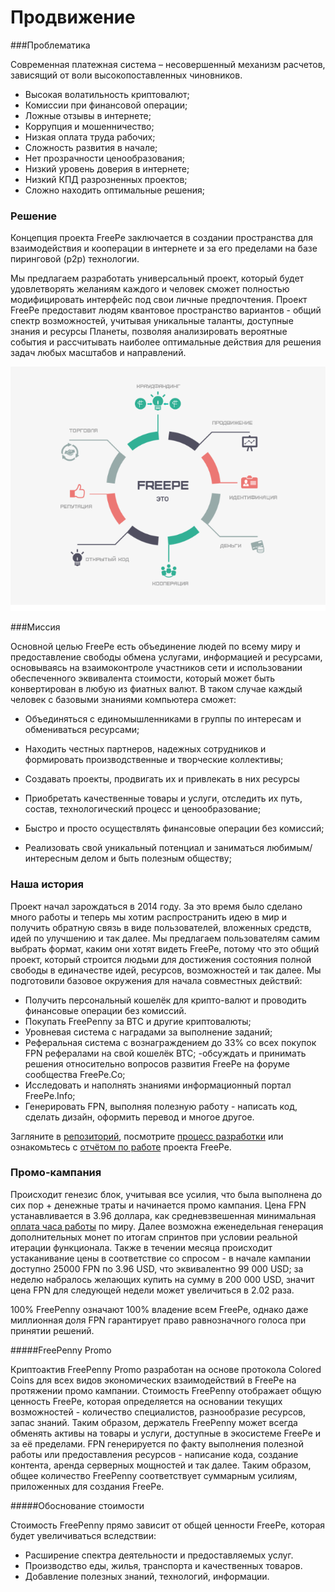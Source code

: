 # Продвижение


###Проблематика

Современная платежная система – несовершенный механизм расчетов, зависящий от воли высокопоставленных чиновников.

* Высокая волатильность криптовалют;
* Комиссии при финансовой операции;
* Ложные отзывы в интернете;
* Коррупция и мошенничество;
* Низкая оплата труда рабочих;
* Сложность развития в начале;
* Нет прозрачности ценообразования;
* Низкий уровень доверия в интернете;
* Низкий КПД разрозненных проектов;
* Сложно находить оптимальные решения;


### Решение
Концепция проекта FreePe заключается в создании пространства для взаимодействия и кооперации в интернете и за его пределами на базе пиринговой (p2p) технологии. 

Мы предлагаем разработать универсальный проект, который будет удовлетворять желаниям каждого и человек сможет полностью модифицировать интерфейс под свои личные предпочтения.
Проект FreePe предоставит людям квантовое пространство вариантов - общий спектр возможностей, учитывая уникальные таланты, доступные знания и ресурсы Планеты, позволяя анализировать вероятные события и рассчитывать наиболее оптимальные действия для решения задач любых масштабов и направлений.

![](ru.png)

###Миссия

Основной целью FreePe есть объединение людей по всему миру и предоставление свободы обмена услугами, информацией и ресурсами, основываясь на взаимоконтроле участников сети и использовании обеспеченного эквивалента стоимости, который может быть конвертирован в любую из фиатных валют. В таком случае каждый человек с базовыми знаниями компьютера сможет:

- Объединяться с единомышленниками в группы по интересам и обмениваться ресурсами;

- Находить честных партнеров, надежных сотрудников и формировать производственные и творческие коллективы;

- Создавать проекты, продвигать их и привлекать в них ресурсы

- Приобретать качественные товары и услуги, отследить их путь, состав, технологический процесс и ценообразование; 

- Быстро и просто осуществлять финансовые операции без комиссий;

- Реализовать свой уникальный потенциал и заниматься любимым/интересным делом и быть полезным обществу;


### Наша история

Проект начал зарождаться в 2014 году. За это время было сделано много работы и теперь мы хотим распространить идею в мир и получить обратную связь в виде пользователей, вложенных средств, идей по улучшению и так далее. Мы предлагаем пользователям самим выбрать формат, каким они хотят видеть FreePe, потому что это общий проект, который строится людьми для достижения состояния полной свободы в единачестве идей, ресурсов, возможностей и так далее. 
Мы подготовили базовое окружения для начала совместных действий:
- Получить персональный кошелёк для крипто-валют и проводить финансовые операции без комиссий. 
- Покупать FreePenny за BTC и другие криптовалюты;
- Уровневая система с наградами за выполнение заданий; 
- Реферальная система с вознаграждением до 33% со всех покупок FPN рефералами на свой кошелёк BTC;
-обсуждать и принимать решения относительно вопросов развития FreePe на форуме сообщества FreePe.Co;
- Исследовать и наполнять знаниями информационный портал FreePe.Info;
- Генерировать FPN, выполняя полезную работу - написать код, сделать дизайн, оформить перевод и многое другое.

Загляните в [репозиторий](https://github.com/freepe), посмотрите [процесс разработки](https://pintask.me/board/vPsfuf2sawcaDyt6b) или ознакомьтесь с [отчётом по работе](https://goo.gl/ArDg5z) проекта FreePe. 


### Промо-кампания
Происходит генезис блок, учитывая все усилия, что была выполнена до сих пор + денежные траты и начинается промо кампания. Цена FPN устанавливается в 3.96 доллара, как средневзвешенная минимальная [оплата часа работы](https://docs.google.com/spreadsheets/d/1qJUdpg92HsaAt8gsHROI2laoGqZe-Heo2fxZcWoDVgY/edit?usp=drive_web) по миру. Далее возможна еженедельная генерация дополнительных монет по итогам спринтов при условии реальной итерации функционала. Также в течении месяца происходит устаканивание цены в соответствие со спросом - в начале кампании доступно 25000 FPN по 3.96 USD, что эквивалентно 99 000 USD; за неделю набралось желающих купить на сумму в 200 000 USD, значит цена FPN для следующей недели может увеличиться в 2.02 раза.

100% FreePenny означают 100% владение всем FreePe, однако даже миллионная доля FPN гарантирует право равнозначного голоса при принятии решений.


#####FreePenny Promo

Криптоактив FreePenny Promo разработан на основе протокола Colored Coins для всех видов экономических взаимодействий в FreePe на протяжении промо кампании. Стоимость FreePenny отображает общую ценность FreePe, которая определяется на основании текущих возможностей - количество специалистов, разнообразие ресурсов, запас знаний. Таким образом, держатель FreePenny может всегда обменять активы на товары и услуги, доступные в экосистеме FreePe и за её пределами. FPN генерируется по факту выполнения полезной работы или предоставления ресурсов - написание кода, создание контента, аренда серверных мощностей и так далее. Таким образом, общее количество FreePenny соответствует суммарным усилиям, приложенных для создания FreePe.

#####Обоснование стоимости

Стоимость FreePenny прямо зависит от общей ценности FreePe, которая будет увеличиваться вследствии:
* Расширение спектра деятельности и предоставляемых услуг.
* Производство еды, жилья, транспорта и качественных товаров.
* Добавление полезных знаний, технологий, информации.











